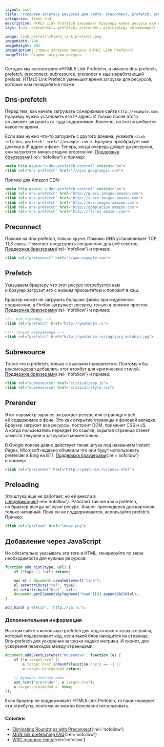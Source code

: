 ```yaml
---
layout: post
title: 'Ускоряем загрузку ресурсов для сайта: preconnect, prefetch, prerender, preloading…'
categories: front-end
description: HTML5 Link Prefetch указывает браузеру какие ресурсы вам понадобятся в будущем на сайте и максимально подготовит их дальнейшую загрузку.
tags: [cdn, preconnect, prefetch, prerender, preloading, оптимизация]

image: link_prefetch/html5_link_prefetch.png
imageWidth: 796
imageHeight: 393
imageCaption: Стадии загрузки ресурса (HTML5 Link Prefetch)
imageTitle: Стадии загрузки ресурса
---
```


Сегодня мы рассмотрим «HTML5 Link Prefetch», а именно dns-prefetch, prefetch, preconnect, subresource, prerender и еще неработающий preload. HTML5 Link Prefetch уменьшит время загрузки для ресурсов, которые нам понадобятся позже.

<!-- more -->

## Dns-prefetch

Перед тем, как начать загружать сожержимое сайта `http://example.com`, браузеру нужно установить его IP адрес. И только после этого он сможет загрузить от туда содержимое. Конечно, на это потребуется какое-то время.

Если вам нужно что-то загрузить с другого домена, укажите `<link rel='dns-prefetch' href='//example.com'>`. Браузер преобразует имя домена в IP адрес в фоне. Теперь, когда очередь дойдет до ресурсов, они загрузятся минуя стадию prepresolve. [Поддержка браузерами](http://caniuse.com/#search=dns-prefetch){:rel='nofollow'} и пример:

~~~html
<meta http-equiv="x-dns-prefetch-control" content="on">
<link rel="dns-prefetch" href="//ajax.googleapis.com">
~~~

Пример для Amazon CDN:

~~~html
<meta http-equiv='x-dns-prefetch-control' content='on'>
<link rel='dns-prefetch' href='http://g-ecx.images-amazon.com'>
<link rel='dns-prefetch' href='http://z-ecx.images-amazon.com'>
<link rel='dns-prefetch' href='http://ecx.images-amazon.com'>
<link rel='dns-prefetch' href='http://completion.amazon.com'>
<link rel='dns-prefetch' href='http://fls-na.amazon.com'>
~~~

## Preconnect

Похоже на dns-prefetch, только круче. Помимо DNS устанавливает TCP, TLS связь. Помогает предгрузить соединение для веб сокетов. [Поддержка браузерами](http://caniuse.com/#search=preconnect){:rel='nofollow'} и пример:

~~~html
<link rel="preconnect" href="//www.example.com">
~~~

## Prefetch

Указываем браузеру что этот ресурс потребуется нам и браузер загрузит его с низким приоритетом и положит в кэш.

Браузер может не загрузить большие файлы при медленном соединении, а Firefox загружает ресурсы только в режиме простоя. [Поддержка браузерами](http://caniuse.com/#search=prefetch){:rel='nofollow'} и пример:

~~~html
<!-- всю страницу -->
<link rel="prefetch" href="http://ymatuhin.ru">

<!-- только изображение -->
<link rel="prefetch" href="http://ymatuhin.ru/img/yury_matuhin.jpg">
~~~


## Subresource

То-же что и prefetch, только с высоким приоритетом. Поэтому я бы рекомендовал добавлять этот атрибут для критических стилей. [Поддержка браузерами](http://caniuse.com/#search=subresource){:rel='nofollow'} и пример:

~~~html
<link rel="subresource" href="critical/app.js">
<link rel="subresource" href="critical/style.css">
~~~

## Prerender

Этот параметр заранее загружает ресурс или страницу и всё её содержимое в фоне. Это как открытие страницы в фоновой вкладке. Браузер загрузит все ресурсы, построит DOM, применит CSS и JS. А когда пользователь перейдет по ссылке, скрытая страница станет заместо текущей и загрузится моментально.

В Google поиске давно действует такая штука под названием Instant Pages, Microsoft недавно объявили что они будут использовать prerender в Bing на IE11. [Поддержка браузерами](http://caniuse.com/#search=prerender){:rel='nofollow'} и пример:

~~~html
<link rel="prerender" href="http://ymatuhin.ru/index.html">
~~~

## Preloading

Эта штука еще не работает, но её внесли в [спецификацию](https://w3c.github.io/preload/){:rel='nofollow'}. Работает так-же как и prefetch, но браузер всегда загрузит ресурс. Аналог прелоадеров для картинок, только нативный. Пока он не поддерживается, используйте prefetch. Пример:

~~~html
<link rel="preload" href="image.png">
~~~

## Добавление через JavaScript

Не обязательно указывать эти теги в HTML, генерируйте по мере необходимости для нужных ресурсов:

~~~javascript
function add_hint(type, url) {
    if (!type || !url) return;

    var el = document.createElement("link");
    el.setAttribute("rel", type);
    el.setAttribute("href", url);
    document.getElementsByTagName("head")[0].appendChild(el);
}

add_hind('prefetch', 'http://ya.ru');
~~~

### Дополнительная информация
На этом сайте я использую prefetch для подготовке к загрузке файла, который подсвечивает код, если такой блок находится на странице. Dns-prefetch для ускорения загрузки яндекс метрики. И скрипт, для ускорения переходов между страницами:

~~~javascript
document.addEventListener("mousemove", function (e) {
    if (!e.target.href ||
        e.target.href.indexOf(location.host) == -1 ||
        e.target.hintAdded) return;

    // функция описана выше
    add_hint('prerender', e.target.href);
    e.target.hintAdded =  true;
});
~~~

Если браузер не поддерживает HTML5 Link Prefetch, то проигнорирует эти атрибуты, поэтому их можно безопасно использовать.

### Cсылки
* [Eliminating Roundtrips with Preconnect](https://www.igvita.com/2015/08/17/eliminating-roundtrips-with-preconnect/){:rel='nofollow'}
* [MDN link prefetching FAQ](https://developer.mozilla.org/en-US/docs/Web/HTTP/Link_prefetching_FAQ){:rel='nofollow'}
* [W3C resource-hints](http://www.w3.org/TR/resource-hints/){:rel='nofollow'}
